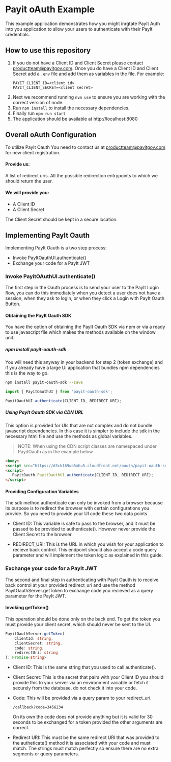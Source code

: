 # Payit oAuth Example

This example application demonstrates how you might inrgtate PayIt Auth into you application to sllow your users to authenticate with their PayIt credentials.

## How to use this repository

1. If you do not have a Client ID and Client Secret please contact productteam@payitgov.com. Once you do have a Client ID and Client Secret add a `.env` file and add them as variables in the file. For example:
    ```
    PAYIT_CLIENT_ID=<client id>
    PAYIT_CLIENT_SECRET=<client secret>

2. Next we recommend running `nvm use` to ensure you are working with the correct version of node.
3. Run `npm install` to install the necessary dependencies.
4. Finally run `npm run start`
5. The application should be available at http://localhost:8080


## Overall oAuth Configuration 

To utilize PayIt Oauth You need to contact us at productteam@payitgov.com for new client registration.

#### Provide us:
  A list of redirect uris. All the possible redirection entrypoints to which we should return the user.

#### We will provide you:
   * A Client ID
   * A Client Secret

The Client Secret should be kept in a secure location.

## Implementing PayIt Oauth

Implementing PayIt Oauth is a two step process:
  * Invoke PayItOauthUI.authenticate()
  * Exchange your code for a PayIt JWT

### Invoke PayitOAuthUI.authenticate()

 The first step in the Oauth process is to send your user to the PayIt Login flow, you can do this immediately when you detect a user does not have a session, when they ask to login, or when they click a Login with PayIt Oauth Button.

 #### Obtaining the PayIt Oauth SDK
 You have the option of obtaining the PayIt Oauth SDK via npm or via a ready to use javascript file which makes the methods available on the window unit.


 ##### npm install payit-oauth-sdk
 You will need this anyway in your backend for step 2 (token exchange) and if you already have a large UI application that bundles npm dependencies this is the way to go.

 ```bash
 npm install payit-oauth-sdk --save
 ```

 ```javascript
 import { PayitOauthUI } from 'payit-oauth-sdk';

 PayitOauthUI.authenticate(CLIENT_ID, REDIRECT_URI);
 ```

 ##### Using PayIt Oauth SDK via CDN URL

 This option is provided for UIs that are not complex and do not bundle javascript dependencies. In this case it is simpler to include the sdk in the necessary html file and use the methods as global variables.

> NOTE: When using the CDN script classes are namespaced under PayitOauth as in the example below
 ```html
<body>
<script src="https://d3ck169wa5xhu5.cloudfront.net/oauth/payit-oauth-sdk.umd.js"></script>
<script>
    PayitOauth.PayitOauthUI.authenticate(CLIENT_ID, REDIRECT_URI);
</script>
 ```

#### Providing Configuration Variables
The sdk method authenticate can only be invoked from a browser because its purpose is to redirect the browser with certain configurations you provide. So you need to provide your UI code these two data points

* Client ID: This variable is safe to pass to the browser, and it must be passed to be provided to authenticate(). However never provide the Client Secret to the browser.

* REDIRECT_URI: This is the URL in which you wish for your application to recieve back control. This endpoint should also accept a code query parameter and will implement the token logic as explained in this guide.

### Exchange your code for a PayIt JWT

The second and final step in authenticating with PayIt Oauth is to receive back control at your provided redirect_uri and use the method PayitOauthServer.getToken to exchange code you recieved as a query parameter for the PayIt JWT.

#### Invoking getToken()

This operation should be done only on the back end. To get the token you must provide your client secret, which should never be sent to the UI.

```typescript
PayitOauthServer.getToken(
    ClientId: string,
    clientSecret: string,
    code: string,
    redirectUri: string
): Promise<string>
```

* Client ID: This is the same string that you used to call authenticate().

* Client Secret: This is the secret that pairs with your Client ID you should provide this to your server via an environment variable or fetch it securely from the database, do not check it into your code.

* Code: This will be provided via a query param to your redirect_uri.
   ```
   /callback?code=3456234
   ```
   On its own the code does not provide anything but it is valid for 30 seconds to be exchanged for a token provided the other arguments are correct.

* Redirect URI: This must be the same redirect URI that was provided to the autheticate() method it is associated with your code and must match. The strings must match perfectly so ensure there are no extra segments or query parameters. 

